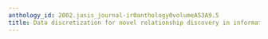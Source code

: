 ```yaml
---
anthology_id: 2002.jasis_journal-ir0anthology0volumeA53A9.5
title: Data discretization for novel relationship discovery in information retrieval
---
```

